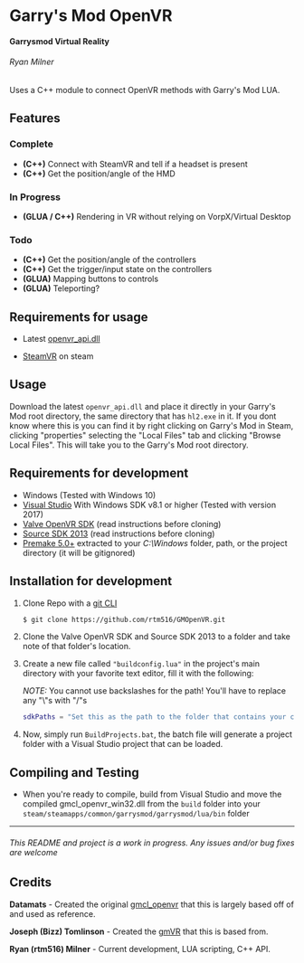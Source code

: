 # Garry's Mod OpenVR
#### Garrysmod Virtual Reality
###### Ryan Milner

Uses a C++ module to connect OpenVR methods with Garry's Mod LUA.

## Features

### Complete
* __(C++)__ Connect with SteamVR and tell if a headset is present
* __(C++)__ Get the position/angle of the HMD

### In Progress
* __(GLUA / C++)__ Rendering in VR without relying on VorpX/Virtual Desktop

### Todo
* __(C++)__ Get the position/angle of the controllers
* __(C++)__ Get the trigger/input state on the controllers
* __(GLUA)__ Mapping buttons to controls
* __(GLUA)__ Teleporting?

## Requirements for usage

* Latest [openvr_api.dll](https://github.com/ValveSoftware/openvr/raw/master/bin/win32/openvr_api.dll)

* [SteamVR](http://store.steampowered.com/steamvr) on steam

## Usage

Download the latest `openvr_api.dll` and place it directly in your Garry's Mod root directory, the same directory that has `hl2.exe` in it. If you dont know where this is you can find it by right clicking on Garry's Mod in Steam, clicking "properties" selecting the "Local Files" tab and clicking "Browse Local Files". This will take you to the Garry's Mod root directory.

## Requirements for development
* Windows (Tested with Windows 10)
* [Visual Studio](https://www.visualstudio.com) With Windows SDK v8.1 or higher (Tested with version 2017)
* [Valve OpenVR SDK](https://github.com/ValveSoftware/openvr) (read instructions before cloning)
* [Source SDK 2013](https://github.com/ValveSoftware/source-sdk-2013) (read instructions before cloning)
* [Premake 5.0+](https://github.com/premake/premake-core/releases) extracted to your _C:\Windows_ folder, path, or the project directory (it will be gitignored)

## Installation for development
1. Clone Repo with a [git CLI](https://git-scm.com/downloads)
	```bash
	$ git clone https://github.com/rtm516/GMOpenVR.git
	```

2. Clone the Valve OpenVR SDK and Source SDK 2013 to a folder and take note of that folder's location.
3. Create a new file called `"buildconfig.lua"` in the project's main directory with your favorite text editor, fill it with the following:

	*NOTE:* You cannot use backslashes for the path! You'll have to replace any "\\"s with "/"s		

	```LUA
	sdkPaths = "Set this as the path to the folder that contains your cloned OpenVR SDK EG: 'G:/GitHub' where the openvr and source-sdk-2013 folder is inside there"
	```

4. Now, simply run `BuildProjects.bat`, the batch file will generate a project folder with a Visual Studio project that can be loaded.

## Compiling and Testing

* When you're ready to compile, build from Visual Studio and move the compiled gmcl_openvr_win32.dll from the `build` folder into your `steam/steamapps/common/garrysmod/garrysmod/lua/bin` folder

___

###### This README and project is a work in progress. Any issues and/or bug fixes are welcome

## Credits
__Datamats__ - Created the original [gmcl_openvr](https://github.com/Datamats/gmcl_openvr) that this is largely based off of and used as reference.

__Joseph (Bizz) Tomlinson__ - Created the [gmVR](https://github.com/bizzclaw/gmVR) that this is based from.

__Ryan (rtm516) Milner__ - Current development, LUA scripting, C++ API.
